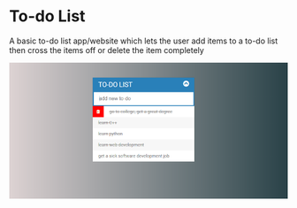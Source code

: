# To-do List

<p>A basic to-do list app/website which lets the user add items to a to-do list then cross the items off or delete the item completely<p>
<img src="assets/img/to-do-list.png">

